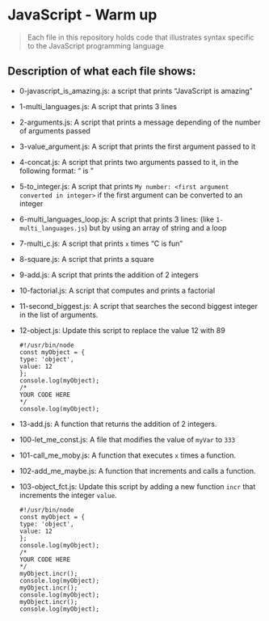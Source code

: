 # JavaScript - Warm up
> Each file in this repository holds code that illustrates syntax
> specific to the JavaScript programming language

## Description of what each file shows:
* 0-javascript_is_amazing.js: a script that prints “JavaScript is amazing”

* 1-multi_languages.js: A script that prints 3 lines

* 2-arguments.js: A script that prints a message depending of the number of arguments passed

* 3-value_argument.js: A script that prints the first argument passed to it

* 4-concat.js: A script that prints two arguments passed to it, in the following format: “ is ”

* 5-to_integer.js: A script that prints `My number: <first argument converted in integer>` if the first argument can be converted to an integer

* 6-multi_languages_loop.js: A script that prints 3 lines: (like `1-multi_languages.js`) but by using an array of string and a loop

* 7-multi_c.js: A script that prints `x` times “C is fun”

* 8-square.js: A script that prints a square

* 9-add.js: A script that prints the addition of 2 integers

* 10-factorial.js: A script that computes and prints a factorial

* 11-second_biggest.js: A script that searches the second biggest integer in the list of arguments.

* 12-object.js: Update this script to replace the value 12 with 89

	```
	#!/usr/bin/node
	const myObject = {
	type: 'object',
	value: 12
	};
	console.log(myObject);
	/*
	YOUR CODE HERE
	*/
	console.log(myObject);
	```

* 13-add.js: A function that returns the addition of 2 integers.

* 100-let_me_const.js: A file that modifies the value of `myVar` to `333`

* 101-call_me_moby.js: A function that executes `x` times a function.

* 102-add_me_maybe.js: A function that increments and calls a function.

* 103-object_fct.js: Update this script by adding a new function `incr` that increments the integer `value`.

	```
	#!/usr/bin/node
	const myObject = {
	type: 'object',
	value: 12
	};
	console.log(myObject);
	/*
	YOUR CODE HERE
	*/
	myObject.incr();
	console.log(myObject);
	myObject.incr();
	console.log(myObject);
	myObject.incr();
	console.log(myObject);
	```
